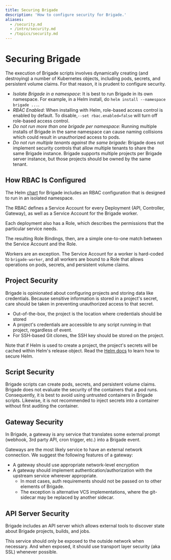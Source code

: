 ```yaml
---
title: Securing Brigade
description: 'How to configure security for Brigade.'
aliases:
  - /security.md
  - /intro/security.md
  - /topics/security.md
---
```


# Securing Brigade

The execution of Brigade scripts involves dynamically creating (and destroying) a
number of Kubernetes objects, including pods, secrets, and persistent volume claims.
For that reason, it is prudent to configure security.

- *Isolate Brigade in a namespace*: It is best to run Brigade in its own namespace. For example,
  in a Helm install, do `helm install --namespace brigade ...`.
- *RBAC Enabled*: When installing with Helm, role-based access control is enabled by default.
  To disable,`--set rbac.enabled=false` will turn off role-based access control.
- *Do not run more than one brigade per namespace*: Running multiple installs of Brigade
  in the same namespace can cause naming collisions which could result in
  unauthorized access to pods.
- *Do not run multiple tenants against the same brigade*: Brigade does not implement
  security controls that allow multiple tenants to share the same Brigade instance.
  Brigade supports multiple projects per Brigade server instance, but those projects
  should be owned by the same tenant.

## How RBAC Is Configured

The Helm [chart](https://github.com/brigadecore/charts/tree/master/charts/brigade) for Brigade
includes an RBAC configuration that is designed to run in an isolated namespace.

The RBAC defines a Service Account for every Deployment (API, Controller, Gateway),
as well as a Service Account for the Brigade worker.

Each deployment also has a Role, which describes the permissions that the particular
service needs.

The resulting Role Bindings, then, are a simple one-to-one match between the
Service Account and the Role.

Workers are an exception. The Service Account for a worker is hard-coded to `brigade-worker`,
and all workers are bound to a Role that allows operations on pods, secrets, and
persistent volume claims.

## Project Security

Brigade is opinionated about configuring projects and storing data like credentials.
Because sensitive information is stored in a project's secret, care should be
taken in preventing unauthorized access to that secret.

- Out-of-the-box, the project is the location where credentials should be stored
- A project's credentials are accessible to any script running in that project,
  regardless of event.
- For SSH-based Git clones, the SSH key should be stored on the project.

Note that if Helm is used to create a project, the project's secrets will be cached
within Helm's release object. Read the [Helm docs](http://helm.sh) to learn how
to secure Helm.

## Script Security

Brigade scripts can create pods, secrets, and persistent volume claims. Brigade does not
evaluate the security of the containers that a pod runs. Consequently, it is best
to avoid using untrusted containers in Brigade scripts. Likewise, it is not recommended
to inject secrets into a container without first auditing the container.

## Gateway Security

In Brigade, a gateway is any service that translates some external prompt (webhook,
3rd party API, cron trigger, etc.) into a Brigade event.

Gateways are the most likely service to have an external network connection. We
suggest the following features of a gateway:

- A gateway should use appropriate network-level encryption
- A gateway should implement authentication/authorization with the upstream service
  wherever appropriate.
  - In most cases, auth requirements should not be passed on to other elements of
    Brigade.
  - The exception is alternative VCS implementations, where the git-sidecar may
    be replaced by another sidecar.

## API Server Security

Brigade includes an API server which allows external tools to discover state about
Brigade projects, builds, and jobs.

This service should only be exposed to the outside network when necessary. And
when exposed, it should use transport layer security (aka SSL) whenever possible.
